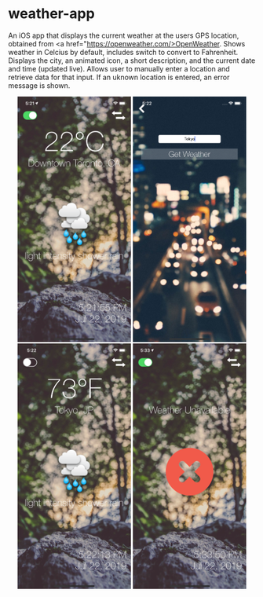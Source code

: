# weather-app

An iOS app that displays the current weather at the users GPS location, obtained from <a href="https://openweather.com/>OpenWeather</a>. Shows weather in Celcius by default, includes switch to convert to Fahrenheit. Displays the city, an animated icon, a short description, and the current date and time (updated live). Allows user to manually enter a location and retrieve data for that input. If an uknown location is entered, an error message is shown.

<p align="center">
<img src="Screenshots/photo1.png" height="500px" width="auto">
<img src="Screenshots/photo2.png" height="500px" width="auto">
<img src="Screenshots/photo3.png" height="500px" width="auto">
<img src="Screenshots/photo4.png" height="500px" width="auto">
</p>
